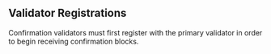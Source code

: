 ## Validator Registrations

Confirmation validators must first register with the primary validator in order to begin receiving confirmation blocks.
